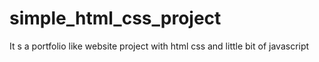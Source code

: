 # simple_html_css_project
It s a portfolio like website project with html css and little bit of javascript
